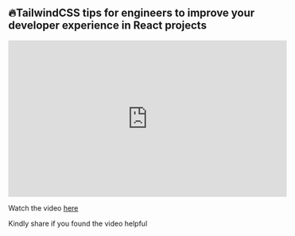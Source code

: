 ## 🔥TailwindCSS tips for engineers to improve your developer experience in React projects

<div>
<iframe width="560" height="315" src="https://www.youtube.com/embed/B59FfPKWVks" title="YouTube video player" frameborder="0" allow="accelerometer; autoplay; clipboard-write; encrypted-media; gyroscope; picture-in-picture" allowfullscreen></iframe>
</div>

Watch the video [here](https://www.youtube.com/watch/B59FfPKWVks)

Kindly share if you found the video helpful
